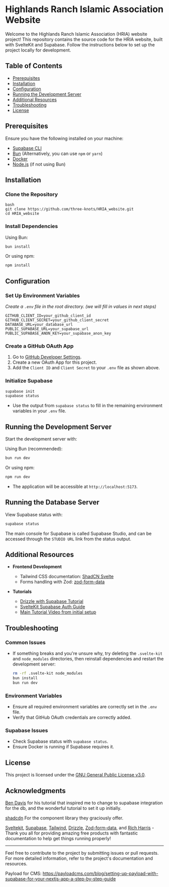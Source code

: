 # Highlands Ranch Islamic Association Website

Welcome to the Highlands Ranch Islamic Association (HRIA) website project! This repository contains the source code for the HRIA website, built with SvelteKit and Supabase. Follow the instructions below to set up the project locally for development.

## Table of Contents

- [Prerequisites](#prerequisites)
- [Installation](#installation)
- [Configuration](#configuration)
- [Running the Development Server](#running-the-development-server)
- [Additional Resources](#additional-resources)
- [Troubleshooting](#troubleshooting)
- [License](#license)

## Prerequisites

Ensure you have the following installed on your machine:

- [Supabase CLI](https://supabase.com/docs/guides/cli)
- [Bun](https://bun.sh/) (Alternatively, you can use `npm` or `yarn`)
- [Docker](https://www.docker.com/get-started)
- [Node.js](https://nodejs.org/) (if not using Bun)

## Installation

### Clone the Repository

```
bash
git clone https://github.com/three-knots/HRIA_website.git
cd HRIA_website

```

### Install Dependencies

Using Bun:

```bash
bun install
```

Or using npm:

```bash
npm install
```

## Configuration

### Set Up Environment Variables

_Create a `.env` file in the root directory. (we will fill in values in next steps)_

```env
GITHUB_CLIENT_ID=your_github_client_id
GITHUB_CLIENT_SECRET=your_github_client_secret
DATABASE_URL=your_database_url
PUBLIC_SUPABASE_URL=your_supabase_url
PUBLIC_SUPABASE_ANON_KEY=your_supabase_anon_key
```

### Create a GitHub OAuth App

1. Go to [GitHub Developer Settings](https://github.com/settings/developers).
2. Create a new OAuth App for this project.
3. Add the `Client ID` and `Client Secret` to your `.env` file as shown above.

### Initialize Supabase

```bash
supabase init
supabase status
```

- Use the output from `supabase status` to fill in the remaining environment variables in your `.env` file.

## Running the Development Server

Start the development server with:

Using Bun (recommended):

```bash
bun run dev
```

Or using npm:

```bash
npm run dev
```

- The application will be accessible at `http://localhost:5173`.

## Running the Database Server

View Supabase status with:

```bash
supabase status
```

The main console for Supabase is called Supabase Studio, and can be accessed through the `STUDIO URL` link from the status output.

## Additional Resources

- **Frontend Development**

  - Tailwind CSS documentation: [ShadCN Svelte](https://www.shadcn-svelte.com/docs)
  - Forms handling with Zod: [zod-form-data](https://www.npmjs.com/package/zod-form-data)

- **Tutorials**
  - [Drizzle with Supabase Tutorial](https://orm.drizzle.team/learn/tutorials/drizzle-with-supabase)
  - [SvelteKit Supabase Auth Guide](https://supabase.com/docs/guides/auth/server-side/sveltekit)
  - [Main Tutorial Video from initial setup](https://youtu.be/lEWghUOta-4?si=ksLuVTZ8BQ0DL2_4)

## Troubleshooting

### Common Issues

- If something breaks and you're unsure why, try deleting the `.svelte-kit` and `node_modules` directories, then reinstall dependencies and restart the development server:

  ```bash
  rm -rf .svelte-kit node_modules
  bun install
  bun run dev
  ```

### Environment Variables

- Ensure all required environment variables are correctly set in the `.env` file.
- Verify that GitHub OAuth credentials are correctly added.

### Supabase Issues

- Check Supabase status with `supabase status`.
- Ensure Docker is running if Supabase requires it.

## License

This project is licensed under the [GNU General Public License v3.0](LICENSE).

## Acknowledgments

[Ben Davis](https://www.youtube.com/@bmdavis419) for his tutorial that inspired me to change to supabase integration for the db, and the wonderful tutorial to set it up initially.

[shadcdn](https://www.shadcn-svelte.com/) For the component library they graciously offer.

[Sveltekit](https://kit.svelte.dev/docs/introduction), [Supabase](https://supabase.com/docs), [Tailwind](https://tailwindcss.com/docs/installation), [Drizzle](https://orm.drizzle.team/docs/overview), [Zod-form-data](https://www.npmjs.com/package/zod-form-data), and [Rich Harris](https://x.com/Rich_Harris) - Thank you all for providing amazing free products with fantastic documentation to help get things running properly!

---

Feel free to contribute to the project by submitting issues or pull requests. For more detailed information, refer to the project's documentation and resources.

Payload for CMS:
    https://payloadcms.com/blog/setting-up-payload-with-supabase-for-your-nextjs-app-a-step-by-step-guide
    